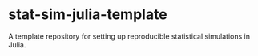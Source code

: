 # stat-sim-julia-template
A template repository for setting up reproducible statistical simulations in Julia.
